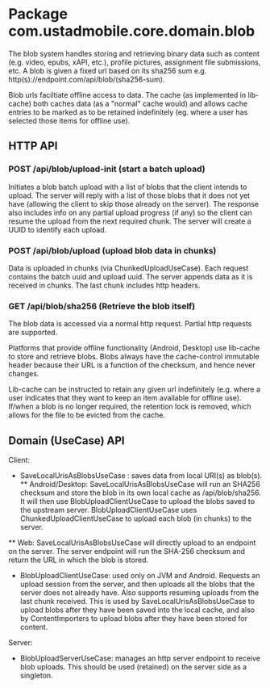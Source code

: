 # Package com.ustadmobile.core.domain.blob

The blob system handles storing and retrieving binary data such as content (e.g. video, epubs, xAPI,
etc.), profile pictures, assignment file submissions, etc. A blob is given a fixed url based on its
sha256 sum e.g. http(s)://endpoint.com/api/blob/(sha256-sum).

Blob urls faciltiate offline access to data. The cache (as implemented in lib-cache) both
caches data (as a "normal" cache would) and allows cache entries to be marked as to be retained 
indefinitely (eg. where a user has selected those items for offline use).

## HTTP API

### POST /api/blob/upload-init (start a batch upload)

Initiates a blob batch upload with a list of blobs that the client intends to upload. The server will
reply with a list of those blobs that it does not yet have (allowing the client to skip those already
on the server). The response also includes info on any partial upload progress (if any) so the client
can resume the upload from the next required chunk. The server will create a UUID to identify each 
upload.

### POST /api/blob/upload (upload blob data in chunks)

Data is uploaded in chunks (via ChunkedUploadUseCase). Each request contains the batch uuid and 
upload uuid. The server appends data as it is received in chunks. The last chunk includes http 
headers.

### GET /api/blob/sha256 (Retrieve the blob itself)

The blob data is accessed via a normal http request. Partial http requests are supported.

Platforms that provide offline functionality (Android, Desktop) use lib-cache to store and retrieve
blobs. Blobs always have the cache-control immutable header because their URL is a function of the
checksum, and hence never changes.

Lib-cache can be instructed to retain any given url indefinitely (e.g. where a user indicates that 
they want to keep an item available for offline use). If/when a blob is no longer required, the 
retention lock is removed, which allows for the file to be evicted from the cache.

## Domain (UseCase) API

Client:

* SaveLocalUrisAsBlobsUseCase : saves data from local URI(s) as blob(s). 
** Android/Desktop: SaveLocalUrisAsBlobsUseCase will run an SHA256 checksum and store the blob in its 
   own local cache as /api/blob/sha256. It will then use BlobUploadClientUseCase to upload the blobs
   saved to the upstream server. BlobUploadClientUseCase uses ChunkedUploadClientUseCase to upload
   each blob (in chunks) to the server.

** Web: SaveLocalUrisAsBlobsUseCase will directly upload to an endpoint on the server. The server 
   endpoint will run the SHA-256 checksum and return the URL in which the blob is stored.

* BlobUploadClientUseCase: used only on JVM and Android. Requests an upload session from the server,
  and then uploads all the blobs that the server does not already have. Also supports resuming 
  uploads from the last chunk received. This is used by SaveLocalUrisAsBlobsUseCase to upload blobs
  after they have been saved into the local cache, and also by ContentImporters to upload blobs after
  they have been stored for content.

Server:

* BlobUploadServerUseCase: manages an http server endpoint to receive blob uploads. This should be
  used (retained) on the server side as a singleton.
